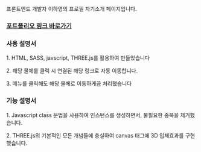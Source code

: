 <p>프론트엔드 개발자 이하영의 프로필 자기소개 페이지입니다.</p>

<h3><a href="https://iafan1229.github.io/threejs/" target="_blank">포트폴리오 링크 바로가기</a></h3>

<h3>사용 설명서</h3>
<p>1. HTML, SASS, javscript, THREE.js를 활용하여 만들었습니다</p>
<p>2. 해당 물체를 클릭 시 연결된 해당 링크로 자동 이동합니다.</p>
<p>3. 메뉴를 클릭해도 해당 물체로 이동하게끔 처리했습니다</p>

<h3>기능 설명서</h3>
<p>1. Javascript class 문법을 사용하여 인스턴스를 생성하면서, 불필요한 중복을 제거했습니다.</p>
<p>2. THREE.js의 기본적인 모든 개념들에 충실하여 canvas 태그에 3D 입체효과를 구현했습니다.</p>
